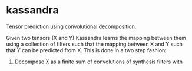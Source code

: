 # kassandra
Tensor prediction using convolutional decomposition.

Given two tensors (X and Y) Kassandra learns the mapping between them using a collection of filters such that the mapping between X and Y such that Y can be predicted from X.
This is done in a two step fashion:
1) Decompose X as a finite sum of convolutions of synthesis filters with 

